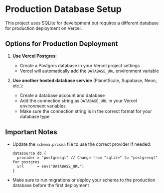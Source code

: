 # Production Database Setup

This project uses SQLite for development but requires a different database for production deployment on Vercel.

## Options for Production Deployment

1. **Use Vercel Postgres**:
   - Create a Postgres database in your Vercel project settings
   - Vercel will automatically add the `DATABASE_URL` environment variable

2. **Use another hosted database service** (PlanetScale, Supabase, Neon, etc.):
   - Create a database account and database
   - Add the connection string as `DATABASE_URL` in your Vercel environment variables
   - Make sure the connection string is in the correct format for your database type

## Important Notes

- Update the `schema.prisma` file to use the correct provider if needed:
  ```prisma
  datasource db {
    provider = "postgresql" // Change from "sqlite" to "postgresql" for postgres
    url      = env("DATABASE_URL")
  }
  ```

- Make sure to run migrations or deploy your schema to the production database before the first deployment
